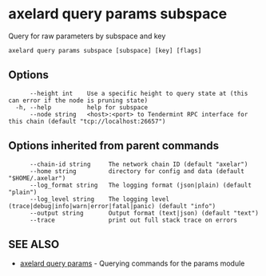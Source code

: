 # axelard query params subspace

Query for raw parameters by subspace and key

```
axelard query params subspace [subspace] [key] [flags]
```

## Options

```
      --height int    Use a specific height to query state at (this can error if the node is pruning state)
  -h, --help          help for subspace
      --node string   <host>:<port> to Tendermint RPC interface for this chain (default "tcp://localhost:26657")
```

## Options inherited from parent commands

```
      --chain-id string     The network chain ID (default "axelar")
      --home string         directory for config and data (default "$HOME/.axelar")
      --log_format string   The logging format (json|plain) (default "plain")
      --log_level string    The logging level (trace|debug|info|warn|error|fatal|panic) (default "info")
      --output string       Output format (text|json) (default "text")
      --trace               print out full stack trace on errors
```

## SEE ALSO

- [axelard query params](/cli-docs/v0_27_0/axelard_query_params) - Querying commands for the params module
